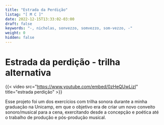 ```yaml
---
title: "Estrada da Perdição"
listag: "[ M C ]"
date: 2022-12-15T13:33:02-03:00
draft: false
keywords: "-, nicholas, sonvezzo, somvezzo, som-vezzo, -"
weight: 0
hidden: false
---
```

# Estrada da perdição - trilha alternativa

{{< video src="https://www.youtube.com/embed/0zHeQUwLizI" title="estrada perdição" >}}

Esse projeto foi um dos exercícios com trilha sonora durante a minha graduação na Unicamp, em que o objetivo era de criar um novo conveito sonoro/musical para a cena, exercitando desde a concepção e poética até o trabalho de produção e pós-produção musical.